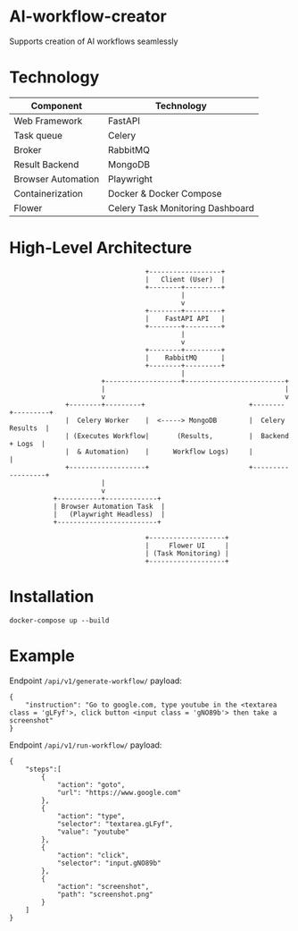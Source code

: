 # AI-workflow-creator
Supports creation of AI workflows seamlessly

# Technology
| Component          | Technology              |
| ------------------ | ----------------------- |
| Web Framework      | FastAPI                 |
| Task queue         | Celery                  |
| Broker             | RabbitMQ                |
| Result Backend     | MongoDB                 |
| Browser Automation | Playwright              |
| Containerization   | Docker & Docker Compose |
| Flower             | Celery Task Monitoring Dashboard|

# High-Level Architecture

                                      +------------------+
                                      |   Client (User)  |
                                      +--------+---------+
                                               |
                                               v
                                      +--------+---------+
                                      |    FastAPI API   |
                                      +--------+---------+
                                               |
                                               v
                                      +--------+---------+
                                      |    RabbitMQ      |
                                      +--------+---------+
                                               |
                           +-------------------+-------------------------+
                           |                                             |
                           v                                             v
                  +--------+---------+                          +--------+---------+
                  |  Celery Worker    |  <-----> MongoDB        |  Celery Results  |
                  | (Executes Workflow|       (Results,         |  Backend + Logs  |
                  |  & Automation)    |      Workflow Logs)     |                  |
                  +-------------------+                         +------------------+
                           |
                           v
               +-----------+-------------+
               | Browser Automation Task  |
               |   (Playwright Headless)  |
               +-------------------------+

                                      +-------------------+
                                      |     Flower UI     |
                                      | (Task Monitoring) |
                                      +-------------------+

# Installation

`docker-compose up --build`

# Example

Endpoint `/api/v1/generate-workflow/` payload:

    {
        "instruction": "Go to google.com, type youtube in the <textarea class = 'gLFyf'>, click button <input class = 'gNO89b'> then take a screenshot"
    }


Endpoint `/api/v1/run-workflow/` payload:

    {
        "steps":[
            {
                "action": "goto",
                "url": "https://www.google.com"
            },
            {
                "action": "type",
                "selector": "textarea.gLFyf",
                "value": "youtube"
            },
            {
                "action": "click",
                "selector": "input.gNO89b"
            },
            {
                "action": "screenshot",
                "path": "screenshot.png"
            }
        ]
    }
